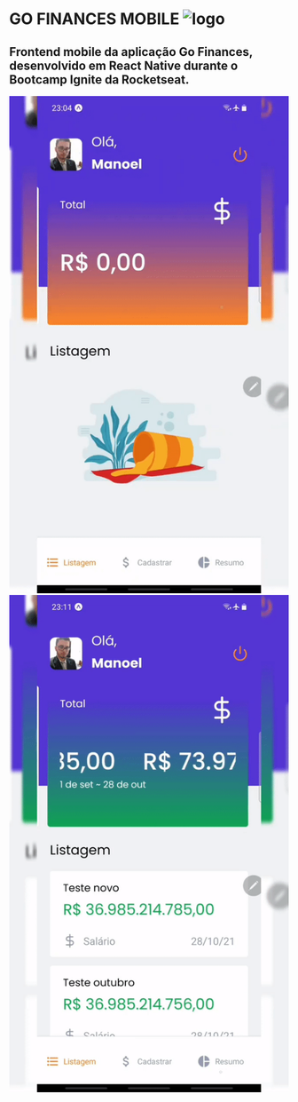 # GO FINANCES MOBILE ![logo](https://i.ibb.co/9GL51dN/logo-money.png)
## Frontend mobile da aplicação Go Finances, desenvolvido em React Native durante o Bootcamp Ignite da Rocketseat.

![GIF](gif1.1.gif)
![GIF](gif1.2.gif)
